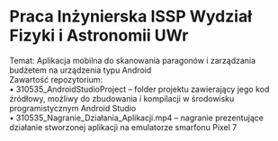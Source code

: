 # Praca Inżynierska ISSP Wydział Fizyki i Astronomii UWr
Temat: Aplikacja mobilna do skanowania paragonów i zarządzania budżetem na urządzenia typu Android <br/>
Zawartość repozytorium: <br/>
•	310535_AndroidStudioProject – folder projektu zawierający jego kod źródłowy, możliwy do zbudowania i kompilacji w środowisku programistycznym Android Studio<br/>
•	310535_Nagranie_Działania_Aplikacji.mp4 – nagranie prezentujące działanie stworzonej aplikacji na emulatorze smarfonu Pixel 7 <br/>
